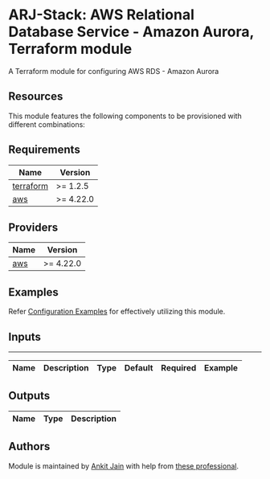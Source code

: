 # ARJ-Stack: AWS Relational Database Service - Amazon Aurora, Terraform module

A Terraform module for configuring AWS RDS - Amazon Aurora

## Resources
This module features the following components to be provisioned with different combinations:


## Requirements

| Name | Version |
|------|---------|
| <a name="requirement_terraform"></a> [terraform](#requirement\_terraform) | >= 1.2.5 |
| <a name="requirement_aws"></a> [aws](#requirement\_aws) | >= 4.22.0 |

## Providers

| Name | Version |
|------|---------|
| <a name="provider_aws"></a> [aws](#provider\_aws) | >= 4.22.0 |

## Examples

Refer [Configuration Examples](https://github.com/arjstack/terraform-aws-examples/tree/main/aws-rds-aurora) for effectively utilizing this module.

## Inputs
---

| Name | Description | Type | Default | Required | Example|
|:------|:------|:------|:------|:------:|:------|

## Outputs

| Name | Type | Description |
|:------|:------|:------|

## Authors

Module is maintained by [Ankit Jain](https://github.com/ankit-jn) with help from [these professional](https://github.com/arjstack/terraform-aws-rds-aurora/graphs/contributors).

